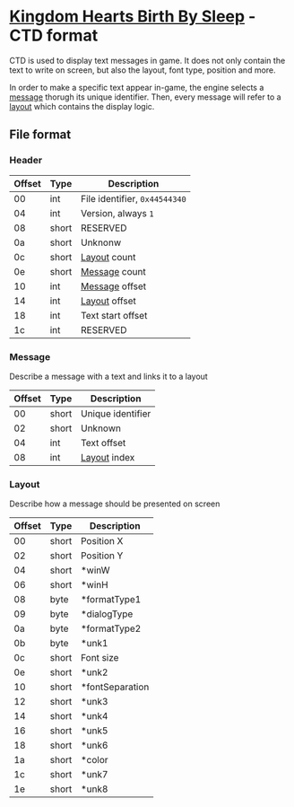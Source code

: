 # [Kingdom Hearts Birth By Sleep](index) - CTD format

CTD is used to display text messages in game. It does not only contain the text to write on screen, but also the layout, font type, position and more.

In order to make a specific text appear in-game, the engine selects a [message](#message) thorugh its unique identifier. Then, every message will refer to a [layout](#layout) which contains the display logic.

## File format

### Header

| Offset | Type  | Description
|--------|-------|------------
| 00     | int   | File identifier, `0x44544340`
| 04     | int   | Version, always `1`
| 08     | short | RESERVED
| 0a     | short | Unknonw
| 0c     | short | [Layout](#layout) count
| 0e     | short | [Message](#message) count
| 10     | int   | [Message](#message) offset
| 14     | int   | [Layout](#layout) offset
| 18     | int   | Text start offset
| 1c     | int   | RESERVED

### Message

Describe a message with a text and links it to a layout

| Offset | Type  | Description
|--------|-------|------------
| 00     | short | Unique identifier
| 02     | short | Unknown
| 04     | int   | Text offset
| 08     | int   | [Layout](#layout) index

### Layout

Describe how a message should be presented on screen

| Offset | Type  | Description
|--------|-------|------------
| 00     | short | Position X
| 02     | short | Position Y
| 04     | short | *winW
| 06     | short | *winH
| 08     | byte  | *formatType1
| 09     | byte  | *dialogType
| 0a     | byte  | *formatType2
| 0b     | byte  | *unk1
| 0c     | short | Font size
| 0e     | short | *unk2
| 10     | short | *fontSeparation
| 12     | short | *unk3
| 14     | short | *unk4
| 16     | short | *unk5
| 18     | short | *unk6
| 1a     | short | *color
| 1c     | short | *unk7
| 1e     | short | *unk8
